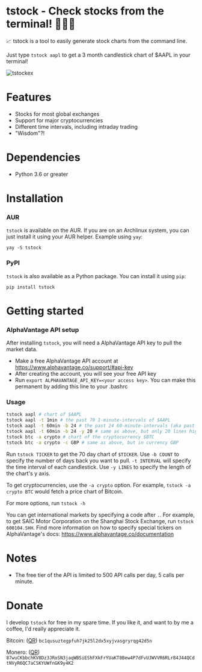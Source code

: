 # tstock - Check stocks from the terminal! 🚀🚀🚀

📈 tstock is a tool to easily generate stock charts from the command line.

Just type `tstock aapl` to get a 3 month candlestick chart of $AAPL in your terminal!

<img src="https://i.ibb.co/x7xB8w6/tstock2-0-5.png" alt="tstockex" border="0">

# Features
- Stocks for most global exchanges
- Support for major cryptocurrencies
- Different time intervals, including intraday trading
- "Wisdom"?!

# Dependencies

- Python 3.6 or greater

# Installation

### AUR

`tstock` is available on the AUR. If you are on an Archlinux system, you can just install it using your AUR helper. Example using `yay`:

```
yay -S tstock
```

### PyPI

`tstock` is also available as a Python package. You can install it using `pip`:

```
pip install tstock
```

# Getting started

### AlphaVantage API setup

After installing `tstock`, you will need a AlphaVantage API key to pull the market data.

- Make a free AlphaVantage API account at https://www.alphavantage.co/support/#api-key
- After creating the account, you will see your free API key
- Run `export ALPHAVANTAGE_API_KEY=<your access key>`. You can make this permanent by adding this line to your .bashrc

### Usage

```bash
tstock aapl # chart of $AAPL
tstock aapl -t 1min # the past 70 1-minute-intervals of $AAPL
tstock aapl -t 60min -b 24 # the past 24 60-minute-intervals (aka past day) of $AAPL
tstock aapl -t 60min -b 24 -y 20 # same as above, but only 20 lines high
tstock btc -a crypto # chart of the cryptocurrency $BTC
tstock btc -a crypto -c GBP # same as above, but in currency GBP
```

Run `tstock TICKER` to get the 70 day chart of `$TICKER`. Use `-b COUNT` to specify the number of days back you want to pull. `-t INTERVAL` will specify the time interval of each candlestick. Use `-y LINES` to specify the length of the chart's y axis.

To get cryptocurrencies, use the `-a crypto` option. For example, `tstock -a crypto BTC` would fetch a price chart of Bitcoin.

For more options, run `tstock -h`

You can get international markets by specifying a code after `.`. For example, to get SAIC Motor Corporation on the Shanghai Stock Exchange, run `tstock 600104.SHH`. Find more information on how to specify special tickers on AlphaVantage's docs: https://www.alphavantage.co/documentation

# Notes

- The free tier of the API is limited to 500 API calls per day, 5 calls per minute.

# Donate

I develop `tstock` for free in my spare time. If you like it, and want to by me a coffee, I'd really appreciate it.

Bitcoin: (<a href='https://i.ibb.co/b2rS0kV/btcgithubtstock.png'>QR</a>) `bc1qusuztegpfuh7jk25l2dx5xyjvasgryrqg42d5n`

Monero: (<a href='https://i.ibb.co/PNhgC3q/xmrgithubtstock.png'>QR</a>) `87wuCKbbchKV8Dz3JRoSN3jaqWBSiEShFXkFrYUaKT8Bew4P7dFvUJWVVR6RLr84J44QCdtNVyR6QC7aCSKYUWfnGK9y4K2`
